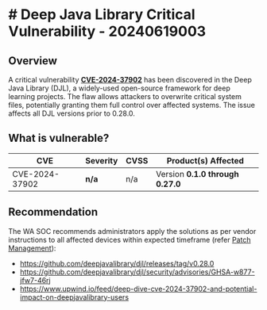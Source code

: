 # # Deep Java Library Critical Vulnerability - 20240619003

## Overview

A critical vulnerability [**CVE-2024-37902**](https://nvd.nist.gov/vuln/detail/CVE-2024-37902) has been discovered in the Deep Java Library (DJL), a widely-used open-source framework for deep learning projects. The flaw allows attackers to overwrite critical system files, potentially granting them full control over affected systems. The issue affects all DJL versions prior to 0.28.0.

## What is vulnerable?

| CVE | Severity | CVSS | Product(s) Affected |
| -- | -- | -- | -- |
|CVE-2024-37902| **n/a** | n/a | Version **0.1.0 through 0.27.0**  |


## Recommendation

The WA SOC recommends administrators apply the solutions as per vendor instructions to all affected devices within expected timeframe (refer [Patch Management](../guidelines/patch-management.md)):

- https://github.com/deepjavalibrary/djl/releases/tag/v0.28.0
- https://github.com/deepjavalibrary/djl/security/advisories/GHSA-w877-jfw7-46rj
- https://www.upwind.io/feed/deep-dive-cve-2024-37902-and-potential-impact-on-deepjavalibrary-users
